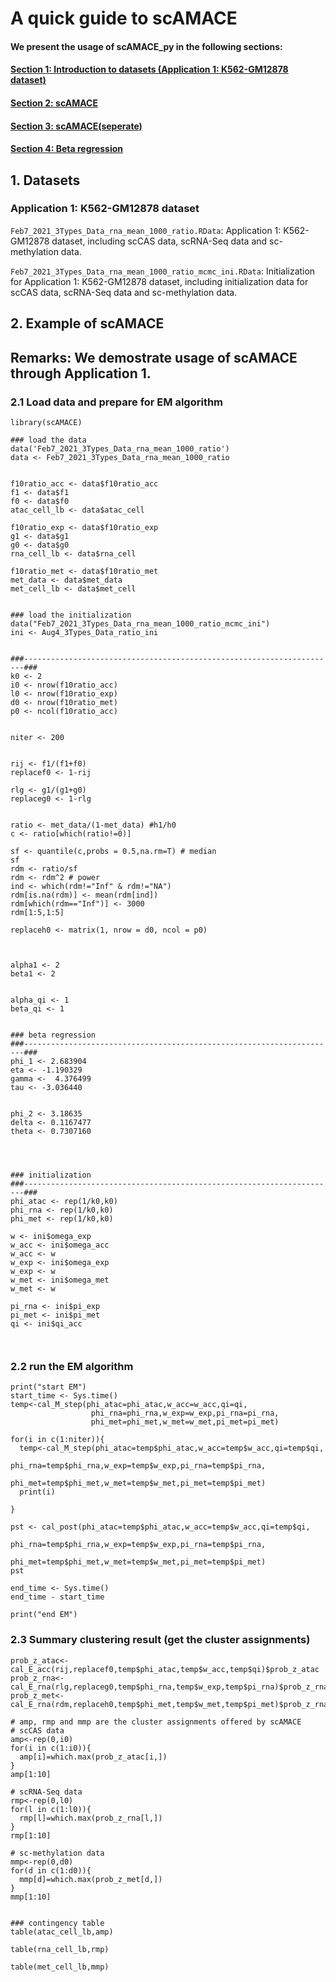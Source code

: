 # A quick guide to scAMACE

#### We present the usage of scAMACE_py in the following sections:
#### [Section 1: Introduction to datasets (Application 1: K562-GM12878 dataset)](#section1)
#### [Section 2: scAMACE](#section2)
#### [Section 3: scAMACE(seperate)](#section3)
#### [Section 4: Beta regression](#section4)


## <a name="section1"></a>1. Datasets
### Application 1: K562-GM12878 dataset
`Feb7_2021_3Types_Data_rna_mean_1000_ratio.RData`: Application 1: K562-GM12878 dataset, including scCAS data, scRNA-Seq data and sc-methylation data.

`Feb7_2021_3Types_Data_rna_mean_1000_ratio_mcmc_ini.RData`: Initialization for Application 1: K562-GM12878 dataset, including initialization data for scCAS data, scRNA-Seq data and sc-methylation data.



## <a name="section2"></a>2. Example of scAMACE
## Remarks: We demostrate usage of scAMACE through Application 1.
### 2.1 Load data and prepare for EM algorithm
```{r}
library(scAMACE)

### load the data
data('Feb7_2021_3Types_Data_rna_mean_1000_ratio')
data <- Feb7_2021_3Types_Data_rna_mean_1000_ratio


f10ratio_acc <- data$f10ratio_acc
f1 <- data$f1
f0 <- data$f0
atac_cell_lb <- data$atac_cell

f10ratio_exp <- data$f10ratio_exp
g1 <- data$g1
g0 <- data$g0
rna_cell_lb <- data$rna_cell

f10ratio_met <- data$f10ratio_met
met_data <- data$met_data
met_cell_lb <- data$met_cell


### load the initialization
data("Feb7_2021_3Types_Data_rna_mean_1000_ratio_mcmc_ini")
ini <- Aug4_3Types_Data_ratio_ini


###----------------------------------------------------------------------###
k0 <- 2
i0 <- nrow(f10ratio_acc)
l0 <- nrow(f10ratio_exp)
d0 <- nrow(f10ratio_met)
p0 <- ncol(f10ratio_acc)


niter <- 200


rij <- f1/(f1+f0)
replacef0 <- 1-rij

rlg <- g1/(g1+g0)
replaceg0 <- 1-rlg


ratio <- met_data/(1-met_data) #h1/h0
c <- ratio[which(ratio!=0)]

sf <- quantile(c,probs = 0.5,na.rm=T) # median
sf
rdm <- ratio/sf
rdm <- rdm^2 # power
ind <- which(rdm!="Inf" & rdm!="NA")
rdm[is.na(rdm)] <- mean(rdm[ind])
rdm[which(rdm=="Inf")] <- 3000
rdm[1:5,1:5]

replaceh0 <- matrix(1, nrow = d0, ncol = p0)



alpha1 <- 2
beta1 <- 2


alpha_qi <- 1
beta_qi <- 1


### beta regression
###----------------------------------------------------------------------###
phi_1 <- 2.683904
eta <- -1.190329    
gamma <-  4.376499
tau <- -3.036440


phi_2 <- 3.18635
delta <- 0.1167477
theta <- 0.7307160




### initialization
###----------------------------------------------------------------------###
phi_atac <- rep(1/k0,k0)
phi_rna <- rep(1/k0,k0)
phi_met <- rep(1/k0,k0)

w <- ini$omega_exp
w_acc <- ini$omega_acc
w_acc <- w
w_exp <- ini$omega_exp
w_exp <- w
w_met <- ini$omega_met
w_met <- w

pi_rna <- ini$pi_exp
pi_met <- ini$pi_met
qi <- ini$qi_acc



```


### 2.2 run the EM algorithm
```{r}
print("start EM")
start_time <- Sys.time()
temp<-cal_M_step(phi_atac=phi_atac,w_acc=w_acc,qi=qi,
                  phi_rna=phi_rna,w_exp=w_exp,pi_rna=pi_rna,
                  phi_met=phi_met,w_met=w_met,pi_met=pi_met)

for(i in c(1:niter)){
  temp<-cal_M_step(phi_atac=temp$phi_atac,w_acc=temp$w_acc,qi=temp$qi,
                    phi_rna=temp$phi_rna,w_exp=temp$w_exp,pi_rna=temp$pi_rna,
                    phi_met=temp$phi_met,w_met=temp$w_met,pi_met=temp$pi_met)
  print(i)
  
}

pst <- cal_post(phi_atac=temp$phi_atac,w_acc=temp$w_acc,qi=temp$qi,
                phi_rna=temp$phi_rna,w_exp=temp$w_exp,pi_rna=temp$pi_rna,
                phi_met=temp$phi_met,w_met=temp$w_met,pi_met=temp$pi_met)
pst

end_time <- Sys.time()
end_time - start_time

print("end EM")

```


### 2.3 Summary clustering result (get the cluster assignments)
```{r}
prob_z_atac<-cal_E_acc(rij,replacef0,temp$phi_atac,temp$w_acc,temp$qi)$prob_z_atac
prob_z_rna<-cal_E_rna(rlg,replaceg0,temp$phi_rna,temp$w_exp,temp$pi_rna)$prob_z_rna
prob_z_met<-cal_E_rna(rdm,replaceh0,temp$phi_met,temp$w_met,temp$pi_met)$prob_z_rna

# amp, rmp and mmp are the cluster assignments offered by scAMACE
# scCAS data
amp<-rep(0,i0)
for(i in c(1:i0)){
  amp[i]=which.max(prob_z_atac[i,])
}
amp[1:10]

# scRNA-Seq data
rmp<-rep(0,l0)
for(l in c(1:l0)){
  rmp[l]=which.max(prob_z_rna[l,])
}
rmp[1:10]

# sc-methylation data
mmp<-rep(0,d0)
for(d in c(1:d0)){
  mmp[d]=which.max(prob_z_met[d,])
}
mmp[1:10]


### contingency table
table(atac_cell_lb,amp)

table(rna_cell_lb,rmp)

table(met_cell_lb,mmp)

```

